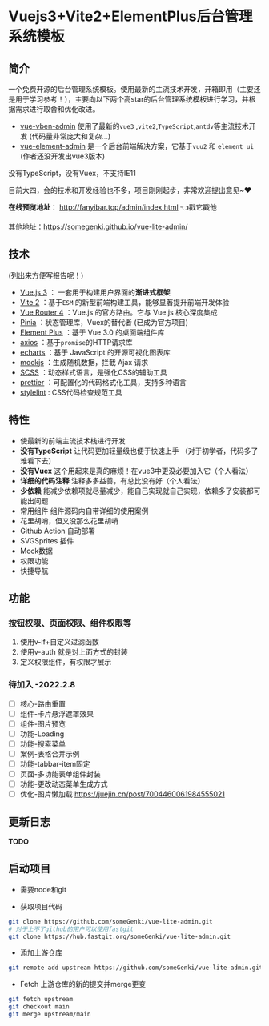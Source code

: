 # Vuejs3+Vite2+ElementPlus后台管理系统模板

## 简介

一个免费开源的后台管理系统模板。使用最新的主流技术开发，开箱即用（主要还是用于学习参考！），主要向以下两个高star的后台管理系统模板进行学习，并根据需求进行取舍和优化改进。

- [vue-vben-admin](https://github.com/anncwb/vue-vben-admin)  使用了最新的`vue3`
  ,`vite2`,`TypeScript`,`antdv`等主流技术开发 (代码量非常庞大和复杂...)
- [vue-element-admin](https://github.com/PanJiaChen/vue-element-admin)
  是一个后台前端解决方案，它基于`vuu2` 和 `element ui`  (作者还没开发出vue3版本)

没有TypeScript，没有Vuex，不支持IE11



目前大四，会的技术和开发经验也不多，项目刚刚起步，非常欢迎提出意见~:heart:

**在线预览地址**： http://fanyibar.top/admin/index.html   👈戳它戳他

其他地址：https://somegenki.github.io/vue-lite-admin/

## 技术

(列出来方便写报告呢！)

- [Vue.js 3](https://v3.cn.vuejs.org/) ： 一套用于构建用户界面的**渐进式框架**
- [Vite 2](https://cn.vitejs.dev/) ：基于`ESM` 的新型前端构建工具，能够显著提升前端开发体验
- [Vue Router 4](https://next.router.vuejs.org/zh/) ：Vue.js 的官方路由。它与 Vue.js
  核心深度集成
- [Pinia](https://pinia.esm.dev/) ：状态管理库，Vuex的替代者  (已成为官方项目)
- [Element Plus](https://element-plus.gitee.io/) ：基于 Vue 3.0 的桌面端组件库
- [axios](https://echarts.apache.org/zh/index.html) ：基于`promise`的HTTP请求库
- [echarts](https://axios-http.com/zh/) ：基于 JavaScript 的开源可视化图表库
- [mockjs](http://mockjs.com/) ：生成随机数据，拦截 Ajax 请求
- [SCSS](https://www.sass.hk/docs/) ：动态样式语言，是强化CSS的辅助工具
- [prettier](https://prettier.io/) ：可配置化的代码格式化工具，支持多种语言
- [stylelint](https://stylelint.io/) : CSS代码检查规范工具

## 特性

- 使最新的前端主流技术栈进行开发
- **没有TypeScript** 让代码更加轻量级也便于快速上手 （对于初学者，代码多了难看下去）
- **没有Vuex** 这个用起来是真的麻烦！在vue3中更没必要加入它（个人看法）
- **详细的代码注释**  注释多多益善，有总比没有好（个人看法）
- **少依赖** 能减少依赖项就尽量减少，能自己实现就自己实现，依赖多了安装都可能出问题
- 常用组件 组件源码内自带详细的使用案例
- 花里胡哨，但又没那么花里胡哨
- Github Action 自动部署
- SVGSprites 插件
- Mock数据
- 权限功能
- 快捷导航

## 功能

### 按钮权限、页面权限、组件权限等

1. 使用v-if+自定义过滤函数
2. 使用v-auth 就是对上面方式的封装
3. 定义权限组件，有权限才展示 

### 待加入 -2022.2.8

- [ ] 核心-路由重置
- [ ] 组件-卡片悬浮遮罩效果
- [ ] 组件-图片预览
- [ ] 功能-Loading
- [ ] 功能-搜索菜单
- [ ] 案例-表格合并示例
- [ ] 功能-tabbar-item固定
- [ ] 页面-多功能表单组件封装
- [ ] 功能-更改动态菜单生成方式
- [ ] 优化-图片懒加载 https://juejin.cn/post/7004460061984555021

## 更新日志

**TODO**

## 启动项目

- 需要node和git

- 获取项目代码

````sh
git clone https://github.com/someGenki/vue-lite-admin.git
# 对于上不了github的用户可以使用fastgit
git clone https://hub.fastgit.org/someGenki/vue-lite-admin.git
````
- 添加上游仓库
````sh
git remote add upstream https://github.com/someGenki/vue-lite-admin.git
````
- Fetch 上游仓库的新的提交并merge更变
````sh
git fetch upstream
git checkout main
git merge upstream/main
````

